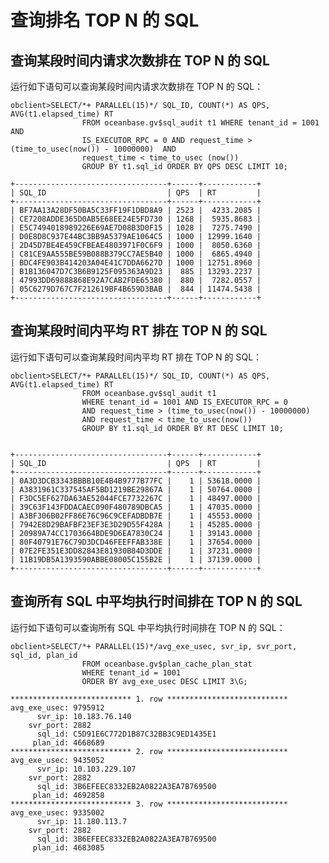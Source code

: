 查询排名 TOP N 的 SQL 
=====================================



查询某段时间内请求次数排在 TOP N 的 SQL 
----------------------------------------------

运行如下语句可以查询某段时间内请求次数排在 TOP N 的 SQL：

    obclient>SELECT/*+ PARALLEL(15)*/ SQL_ID, COUNT(*) AS QPS, AVG(t1.elapsed_time) RT 
                    FROM oceanbase.gv$sql_audit t1 WHERE tenant_id = 1001 AND 
                    IS_EXECUTOR_RPC = 0 AND request_time > (time_to_usec(now()) - 10000000)  AND 
                    request_time < time_to_usec (now()) 
                    GROUP BY t1.sql_id ORDER BY QPS DESC LIMIT 10;
    
    +----------------------------------+------+------------+
    | SQL_ID                           | QPS  | RT         |
    +----------------------------------+------+------------+
    | BF7AA13A28DF50BA5C33FF19F1DBD8A9 | 2523 |  4233.2085 |
    | CE7208ADDE365D0AB5E68EE24E5FD730 | 1268 |  5935.8683 |
    | E5C7494018989226E69AE7D08B3D0F15 | 1028 |  7275.7490 |
    | D0E8D8C937E44BC3BB9A5379AE1064C5 | 1000 | 12999.1640 |
    | 2D45D7BE4E459CFBEAE4803971F0C6F9 | 1000 |  8050.6360 |
    | C81CE9AA555BE59B088B379CC7AE5B40 | 1000 |  6865.4940 |
    | BDC4FE903B414203A04E41C7DDA6627D | 1000 | 12751.8960 |
    | B1B136047D7C3B6B9125F095363A9D23 |  885 | 13293.2237 |
    | 47993DD69888868E92A7CAB2FDE65380 |  880 |  7282.0557 |
    | 05C6279D767C7F212619BF4B659D3BAB |  844 | 11474.5438 |
    +----------------------------------+------+------------+



查询某段时间内平均 RT 排在 TOP N 的 SQL 
------------------------------------------------

运行如下语句可以查询某段时间内平均 RT 排在 TOP N 的 SQL：

    obclient>SELECT/*+ PARALLEL(15)*/ SQL_ID, COUNT(*) AS QPS, AVG(t1.elapsed_time) RT   
                    FROM oceanbase.gv$sql_audit t1   
                    WHERE tenant_id = 1001 AND IS_EXECUTOR_RPC = 0    
                    AND request_time > (time_to_usec(now()) - 10000000)       
                    AND request_time < time_to_usec(now())
                    GROUP BY t1.sql_id ORDER BY RT DESC LIMIT 10;
                  
    
    +----------------------------------+------+------------+
    | SQL_ID                           | QPS  | RT         |
    +----------------------------------+------+------------+
    | 0A3D3DCB3343BBBB10E4B4B9777B77FC |    1 | 53618.0000 |
    | A3831961C337545AF5BD1219BE29867A |    1 | 50764.0000 |
    | F3DC5EF627DA63AE52044FCE7732267C |    1 | 48497.0000 |
    | 39C63F143FDDACAEC090F480789DBCA5 |    1 | 47035.0000 |
    | A3BF306B02FF86E76C96C9CEFADBDB7E |    1 | 45553.0000 |
    | 7942E8D29BAFBF23EF3E3D29D55F428A |    1 | 45285.0000 |
    | 20989A74CC1703664BDE9D6EA7830C24 |    1 | 39143.0000 |
    | 80F40791E76C79D3DCD46FEEFFAB338E |    1 | 37654.0000 |
    | 07E2FE351E3DD82843E81930B84D3DDE |    1 | 37231.0000 |
    | 11B19DB5A1393590ABBE08005C155B2E |    1 | 37139.0000 |
    +----------------------------------+------+------------+



查询所有 SQL 中平均执行时间排在 TOP N 的 SQL 
---------------------------------------------------

运行如下语句可以查询所有 SQL 中平均执行时间排在 TOP N 的 SQL：

    obclient>SELECT/*+ PARALLEL(15)*/avg_exe_usec, svr_ip, svr_port, sql_id, plan_id 
                    FROM oceanbase.gv$plan_cache_plan_stat 
                    WHERE tenant_id = 1001 
                    ORDER BY avg_exe_usec DESC LIMIT 3\G;
    
    *************************** 1. row ***************************
    avg_exe_usec: 9795912
          svr_ip: 10.183.76.140
        svr_port: 2882
          sql_id: C5D91E6C772D1B87C32BB3C9ED1435E1
         plan_id: 4668689
    *************************** 2. row ***************************
    avg_exe_usec: 9435052
          svr_ip: 10.103.229.107
        svr_port: 2882
          sql_id: 3B6EFEEC8332EB2A0822A3EA7B769500
         plan_id: 4692858
    *************************** 3. row ***************************
    avg_exe_usec: 9335002
          svr_ip: 11.180.113.7
        svr_port: 2882
          sql_id: 3B6EFEEC8332EB2A0822A3EA7B769500
         plan_id: 4683085



